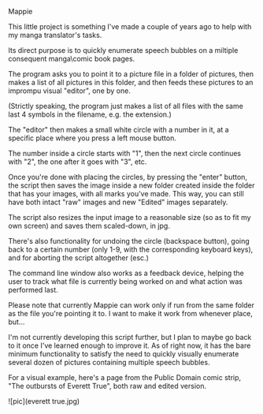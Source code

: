 Mappie

This little project is something I've made a couple of years ago to help with my manga translator's tasks.

Its direct purpose is to quickly enumerate speech bubbles on a miltiple consequent manga\comic book pages.

The program asks you to point it to a picture file in a folder of pictures, then makes a list of all pictures in this folder, and then feeds these pictures to an imprompu visual "editor", one by one.

(Strictly speaking, the program just makes a list of all files with the same last 4 symbols in the filename, e.g. the extension.)

The "editor" then makes a small white circle with a number in it, at a specific place where you press a left mouse button.

The number inside a circle starts with "1", then the next circle continues with "2", the one after it goes with "3", etc.

Once you're done with placing the circles, by pressing the "enter" button, the script then saves the image inside a new folder created inside the folder that has your images, with all marks you've made. This way, you can still have both intact "raw" images and new "Edited" images separately.

The script also resizes the input image to a reasonable size (so as to fit my own screen) and saves them scaled-down, in jpg.

There's also functionality for undoing the circle (backspace button), going back to a certain number (only 1-9, with the corresponding keyboard keys), and for aborting the script altogether (esc.)

The command line window also works as a feedback device, helping the user to track what file is currently being worked on and what action was performed last.

Please note that currently Mappie can work only if run from the same folder as the file you're pointing it to. I want to make it work from whenever place, but...

I'm not currently developing this script further, but I plan to maybe go back to it once I've learned enough to improve it.
As of right now, it has the bare minimum functionality to satisfy the need to quickly visually enumerate several dozen of pictures containing multiple speech bubbles.

For a visual example, here's a page from the Public Domain comic strip, "The outbursts of Everett True", both raw and edited version.

![pic](everett true.jpg)